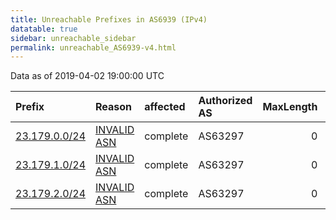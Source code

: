 ```yaml
---
title: Unreachable Prefixes in AS6939 (IPv4)
datatable: true
sidebar: unreachable_sidebar
permalink: unreachable_AS6939-v4.html
---
```


Data as of 2019-04-02 19:00:00 UTC


<div class="datatable-begin"></div>

| Prefix                                               | Reason                                                                                              | affected   | Authorized AS   |   MaxLength | Anchor                           |   unreachable /24s |
|:-----------------------------------------------------|:----------------------------------------------------------------------------------------------------|:-----------|:----------------|------------:|:---------------------------------|-------------------:|
| [23.179.0.0/24](https://stat.ripe.net/23.179.0.0/24) | [INVALID ASN](https://rpki-validator.ripe.net/announcement-preview?asn=AS6939&prefix=23.179.0.0/24) | complete   | AS63297         |           0 | [ARIN](unreachable_ARIN-v4.html) |                  1 |
| [23.179.1.0/24](https://stat.ripe.net/23.179.1.0/24) | [INVALID ASN](https://rpki-validator.ripe.net/announcement-preview?asn=AS6939&prefix=23.179.1.0/24) | complete   | AS63297         |           0 | [ARIN](unreachable_ARIN-v4.html) |                  1 |
| [23.179.2.0/24](https://stat.ripe.net/23.179.2.0/24) | [INVALID ASN](https://rpki-validator.ripe.net/announcement-preview?asn=AS6939&prefix=23.179.2.0/24) | complete   | AS63297         |           0 | [ARIN](unreachable_ARIN-v4.html) |                  1 |

<div class="datatable-end"></div>